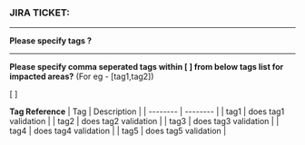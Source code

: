 ### JIRA TICKET:

<!-- Add the JIRA reference with us -->

---

**Please specify tags ?** 

<!-- Answer below. `>` represents a block quote below -->

>

---

**Please specify comma seperated tags within [ ] from below tags list for impacted areas?** (For eg - [tag1,tag2])

<!-- Answer below. `>` represents a test tags to pick for automation execution -->


[ ]


**Tag Reference**
| Tag | Description |
| -------- | -------- |
| tag1   | does tag1 validation   |
| tag2   | does tag2 validation   |
| tag3   | does tag3 validation   |
| tag4   | does tag4 validation   |
| tag5   | does tag5 validation   |
